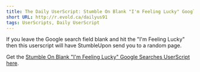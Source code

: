 ```yaml
---
title: The Daily UserScript: Stumble On Blank "I'm Feeling Lucky" Google Searches
short URL: http://r.evold.ca/dailyus91
tags: UserScripts, Daily UserScript
---
```

If you leave the Google search field blank and hit the "I'm Feeling Lucky" then this userscript will have StumbleUpon send you to a random page.
</p>

<p>
Get the <a href="http://userscripts.org/scripts/show/61883" title="Stumble On Blank &quot;I'm Feeling Lucky&quot; Google Searches" rel="external" target="_blank" rev="vote-for">Stumble On Blank "I'm Feeling Lucky" Google Searches UserScript here</a>.
</p>
